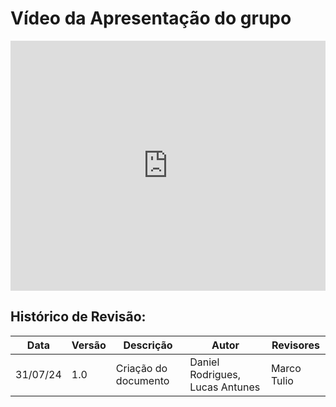 # Vídeo da Apresentação do grupo

<iframe width="100%" height="400" src="https://www.youtube.com/embed/piLtXtNIfl8?si=RUQzp-0cUlGiDjm8" title="YouTube video player" frameborder="0" allow="accelerometer; autoplay; clipboard-write; encrypted-media; gyroscope; picture-in-picture; web-share" referrerpolicy="strict-origin-when-cross-origin" allowfullscreen></iframe>

## Histórico de Revisão:
Data | Versão | Descrição | Autor | Revisores 
---- | ------ | --------- | ----- | ---------
31/07/24 | 1.0 | Criação do documento | Daniel Rodrigues, Lucas Antunes | Marco Tulio